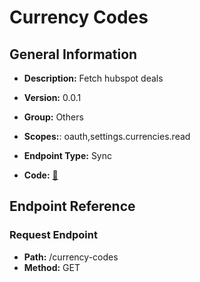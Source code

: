 # Currency Codes

## General Information

- **Description:** Fetch hubspot deals

- **Version:** 0.0.1
- **Group:** Others
- **Scopes:**: oauth,settings.currencies.read
- **Endpoint Type:** Sync
- **Code:** [🔗](https://github.com/NangoHQ/integration-templates/tree/main/integrations/hubspot/syncs/currency-codes.ts)

## Endpoint Reference

### Request Endpoint

- **Path:** /currency-codes
- **Method:** GET
